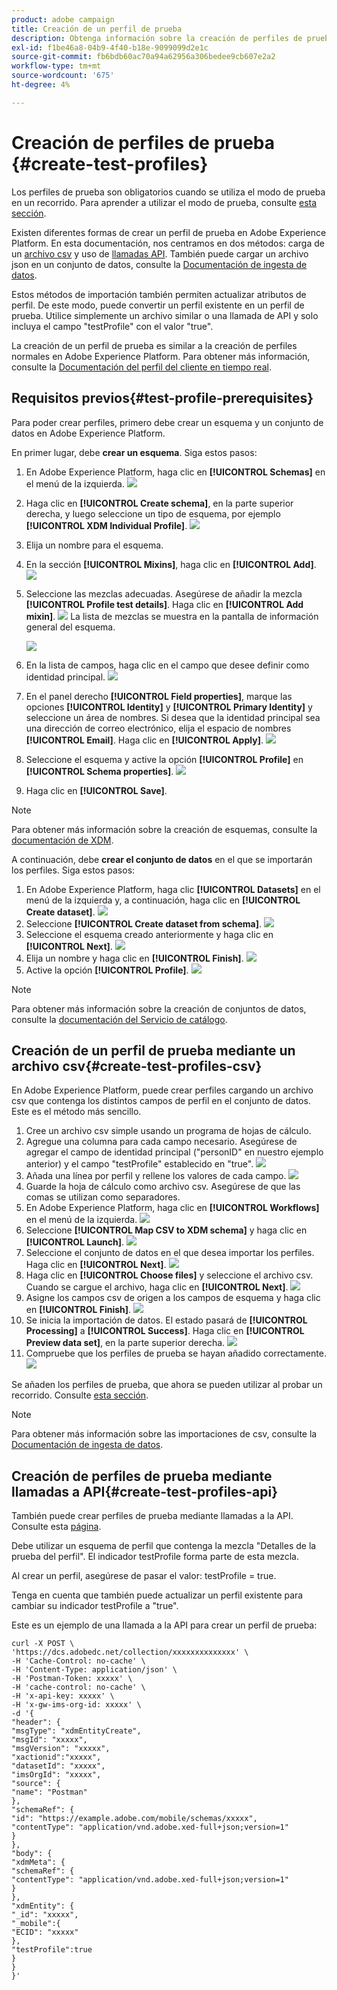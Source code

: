 ```yaml
---
product: adobe campaign
title: Creación de un perfil de prueba
description: Obtenga información sobre la creación de perfiles de prueba
exl-id: f1be46a8-04b9-4f40-b18e-9099099d2e1c
source-git-commit: fb6bdb60ac70a94a62956a306bedee9cb607e2a2
workflow-type: tm+mt
source-wordcount: '675'
ht-degree: 4%

---
```


# Creación de perfiles de prueba {#create-test-profiles}

Los perfiles de prueba son obligatorios cuando se utiliza el modo de prueba en un recorrido. Para aprender a utilizar el modo de prueba, consulte [esta sección](../building-journeys/testing-the-journey.md).

Existen diferentes formas de crear un perfil de prueba en Adobe Experience Platform. En esta documentación, nos centramos en dos métodos: carga de un [archivo csv](../building-journeys/creating-test-profiles.md#create-test-profiles-csv) y uso de [llamadas API](../building-journeys/creating-test-profiles.md#create-test-profiles-api). También puede cargar un archivo json en un conjunto de datos, consulte la [Documentación de ingesta de datos](https://experienceleague.adobe.com/docs/experience-platform/ingestion/tutorials/ingest-batch-data.html#add-data-to-dataset).

Estos métodos de importación también permiten actualizar atributos de perfil. De este modo, puede convertir un perfil existente en un perfil de prueba. Utilice simplemente un archivo similar o una llamada de API y solo incluya el campo &quot;testProfile&quot; con el valor &quot;true&quot;.

La creación de un perfil de prueba es similar a la creación de perfiles normales en Adobe Experience Platform. Para obtener más información, consulte la [Documentación del perfil del cliente en tiempo real](https://experienceleague.adobe.com/docs/experience-platform/sandbox/home.html?lang=es).

## Requisitos previos{#test-profile-prerequisites}

Para poder crear perfiles, primero debe crear un esquema y un conjunto de datos en Adobe Experience Platform.

En primer lugar, debe **crear un esquema**. Siga estos pasos:

1. En Adobe Experience Platform, haga clic en **[!UICONTROL Schemas]** en el menú de la izquierda.
   ![](../assets/test-profiles-0.png)
1. Haga clic en **[!UICONTROL Create schema]**, en la parte superior derecha, y luego seleccione un tipo de esquema, por ejemplo **[!UICONTROL XDM Individual Profile]**.
   ![](../assets/test-profiles-1.png)
1. Elija un nombre para el esquema.
1. En la sección **[!UICONTROL Mixins]**, haga clic en **[!UICONTROL Add]**.
   ![](../assets/test-profiles-1-bis.png)
1. Seleccione las mezclas adecuadas. Asegúrese de añadir la mezcla **[!UICONTROL Profile test details]**. Haga clic en **[!UICONTROL Add mixin]**.
   ![](../assets/test-profiles-1-ter.png)
La lista de mezclas se muestra en la pantalla de información general del esquema.

   ![](../assets/test-profiles-2.png)
1. En la lista de campos, haga clic en el campo que desee definir como identidad principal.
   ![](../assets/test-profiles-3.png)
1. En el panel derecho **[!UICONTROL Field properties]**, marque las opciones **[!UICONTROL Identity]** y **[!UICONTROL Primary Identity]** y seleccione un área de nombres. Si desea que la identidad principal sea una dirección de correo electrónico, elija el espacio de nombres **[!UICONTROL Email]**. Haga clic en **[!UICONTROL Apply]**.
   ![](../assets/test-profiles-4.png)
1. Seleccione el esquema y active la opción **[!UICONTROL Profile]** en **[!UICONTROL Schema properties]**.
   ![](../assets/test-profiles-5.png)
1. Haga clic en **[!UICONTROL Save]**.

>[!NOTE]
>
>Para obtener más información sobre la creación de esquemas, consulte la [documentación de XDM](https://experienceleague.adobe.com/docs/experience-platform/xdm/ui/resources/schemas.html#prerequisites).

A continuación, debe **crear el conjunto de datos** en el que se importarán los perfiles. Siga estos pasos:

1. En Adobe Experience Platform, haga clic **[!UICONTROL Datasets]** en el menú de la izquierda y, a continuación, haga clic en **[!UICONTROL Create dataset]**.
   ![](../assets/test-profiles-6.png)
1. Seleccione **[!UICONTROL Create dataset from schema]**.
   ![](../assets/test-profiles-7.png)
1. Seleccione el esquema creado anteriormente y haga clic en **[!UICONTROL Next]**.
   ![](../assets/test-profiles-8.png)
1. Elija un nombre y haga clic en **[!UICONTROL Finish]**.
   ![](../assets/test-profiles-9.png)
1. Active la opción **[!UICONTROL Profile]**.
   ![](../assets/test-profiles-10.png)

>[!NOTE]
>
> Para obtener más información sobre la creación de conjuntos de datos, consulte la [documentación del Servicio de catálogo](https://experienceleague.adobe.com/docs/experience-platform/catalog/datasets/user-guide.html#getting-started).

## Creación de un perfil de prueba mediante un archivo csv{#create-test-profiles-csv}

En Adobe Experience Platform, puede crear perfiles cargando un archivo csv que contenga los distintos campos de perfil en el conjunto de datos. Este es el método más sencillo.

1. Cree un archivo csv simple usando un programa de hojas de cálculo.
1. Agregue una columna para cada campo necesario. Asegúrese de agregar el campo de identidad principal (&quot;personID&quot; en nuestro ejemplo anterior) y el campo &quot;testProfile&quot; establecido en &quot;true&quot;.
   ![](../assets/test-profiles-11.png)
1. Añada una línea por perfil y rellene los valores de cada campo.
   ![](../assets/test-profiles-12.png)
1. Guarde la hoja de cálculo como archivo csv. Asegúrese de que las comas se utilizan como separadores.
1. En Adobe Experience Platform, haga clic en **[!UICONTROL Workflows]** en el menú de la izquierda.
   ![](../assets/test-profiles-14.png)
1. Seleccione **[!UICONTROL Map CSV to XDM schema]** y haga clic en **[!UICONTROL Launch]**.
   ![](../assets/test-profiles-16.png)
1. Seleccione el conjunto de datos en el que desea importar los perfiles. Haga clic en **[!UICONTROL Next]**.
   ![](../assets/test-profiles-17.png)
1. Haga clic en **[!UICONTROL Choose files]** y seleccione el archivo csv. Cuando se cargue el archivo, haga clic en **[!UICONTROL Next]**.
   ![](../assets/test-profiles-18.png)
1. Asigne los campos csv de origen a los campos de esquema y haga clic en **[!UICONTROL Finish]**.
   ![](../assets/test-profiles-19.png)
1. Se inicia la importación de datos. El estado pasará de **[!UICONTROL Processing]** a **[!UICONTROL Success]**. Haga clic en **[!UICONTROL Preview data set]**, en la parte superior derecha.
   ![](../assets/test-profiles-20.png)
1. Compruebe que los perfiles de prueba se hayan añadido correctamente.
   ![](../assets/test-profiles-21.png)

Se añaden los perfiles de prueba, que ahora se pueden utilizar al probar un recorrido. Consulte [esta sección](../building-journeys/testing-the-journey.md).
>[!NOTE]
>
> Para obtener más información sobre las importaciones de csv, consulte la [Documentación de ingesta de datos](https://experienceleague.adobe.com/docs/experience-platform/ingestion/tutorials/map-a-csv-file.html#tutorials).

## Creación de perfiles de prueba mediante llamadas a API{#create-test-profiles-api}

También puede crear perfiles de prueba mediante llamadas a la API. Consulte esta [página](https://experienceleague.adobe.com/docs/experience-platform/profile/home.html).

Debe utilizar un esquema de perfil que contenga la mezcla &quot;Detalles de la prueba del perfil&quot;. El indicador testProfile forma parte de esta mezcla.

Al crear un perfil, asegúrese de pasar el valor: testProfile = true.

Tenga en cuenta que también puede actualizar un perfil existente para cambiar su indicador testProfile a &quot;true&quot;.

Este es un ejemplo de una llamada a la API para crear un perfil de prueba:

```
curl -X POST \
'https://dcs.adobedc.net/collection/xxxxxxxxxxxxxx' \
-H 'Cache-Control: no-cache' \
-H 'Content-Type: application/json' \
-H 'Postman-Token: xxxxx' \
-H 'cache-control: no-cache' \
-H 'x-api-key: xxxxx' \
-H 'x-gw-ims-org-id: xxxxx' \
-d '{
"header": {
"msgType": "xdmEntityCreate",
"msgId": "xxxxx",
"msgVersion": "xxxxx",
"xactionid":"xxxxx",
"datasetId": "xxxxx",
"imsOrgId": "xxxxx",
"source": {
"name": "Postman"
},
"schemaRef": {
"id": "https://example.adobe.com/mobile/schemas/xxxxx",
"contentType": "application/vnd.adobe.xed-full+json;version=1"
}
},
"body": {
"xdmMeta": {
"schemaRef": {
"contentType": "application/vnd.adobe.xed-full+json;version=1"
}
},
"xdmEntity": {
"_id": "xxxxx",
"_mobile":{
"ECID": "xxxxx"
},
"testProfile":true
}
}
}'
```
